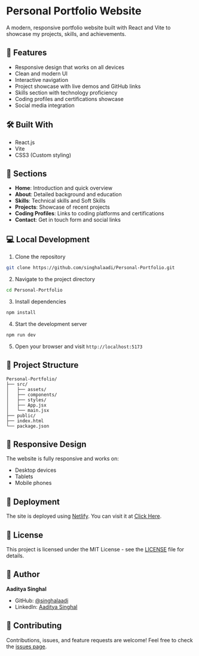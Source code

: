 # Personal Portfolio Website

A modern, responsive portfolio website built with React and Vite to showcase my projects, skills, and achievements.

## 🚀 Features

- Responsive design that works on all devices
- Clean and modern UI
- Interactive navigation
- Project showcase with live demos and GitHub links
- Skills section with technology proficiency
- Coding profiles and certifications showcase
- Social media integration

## 🛠️ Built With

- React.js
- Vite
- CSS3 (Custom styling)

## 🎯 Sections

- **Home**: Introduction and quick overview
- **About**: Detailed background and education
- **Skills**: Technical skills and Soft Skills
- **Projects**: Showcase of recent projects
- **Coding Profiles**: Links to coding platforms and certifications
- **Contact**: Get in touch form and social links

## 💻 Local Development

1. Clone the repository
```bash
git clone https://github.com/singhalaadi/Personal-Portfolio.git
```

2. Navigate to the project directory
```bash
cd Personal-Portfolio
```

3. Install dependencies
```bash
npm install
```

4. Start the development server
```bash
npm run dev
```

5. Open your browser and visit `http://localhost:5173`

## 📝 Project Structure

```
Personal-Portfolio/
├── src/
│   ├── assets/
│   ├── components/
│   ├── styles/
│   ├── App.jsx
│   └── main.jsx
├── public/
├── index.html
└── package.json
```

## 📱 Responsive Design

The website is fully responsive and works on:
- Desktop devices
- Tablets
- Mobile phones

## 🚀 Deployment

The site is deployed using [Netlify](https://app.netlify.com/). You can visit it at [Click Here](https://aaditya-singhal-portfolio.netlify.app/).

## 📄 License

This project is licensed under the MIT License - see the [LICENSE](LICENSE) file for details.

## 👤 Author

**Aaditya Singhal**
- GitHub: [@singhalaadi](https://github.com/singhalaadi)
- LinkedIn: [Aaditya Singhal](https://www.linkedin.com/in/aaditya-singhal26/)

## 🤝 Contributing

Contributions, issues, and feature requests are welcome! Feel free to check the [issues page](https://github.com/singhalaadi/aaditya-singhal-portfolio/issues).
